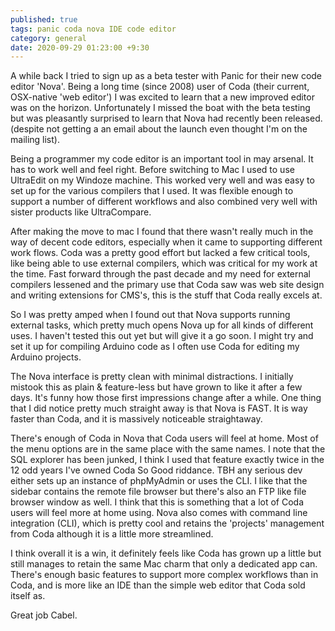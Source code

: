 ```yaml
---
published: true
tags: panic coda nova IDE code editor
category: general
date: 2020-09-29 01:23:00 +9:30
---
```


A while back I tried to sign up as a beta tester with Panic for their new code editor 'Nova'. Being a long time (since 2008) user of Coda (their current, OSX-native 'web editor') I was excited to learn that a new improved editor was on the horizon. Unfortunately I missed the boat with the beta testing but was pleasantly surprised to learn that Nova had recently been released. (despite not getting a an email about the launch even thought I'm on the mailing list).

Being a programmer my code editor is an important tool in may arsenal. It has to work well and feel right. Before switching to Mac I used to use UltraEdit on my Windoze machine. This worked very well and was easy to set up for the various compilers that I used. It was flexible enough to support a number of different workflows and also combined very well with sister products like UltraCompare. 

After making the move to mac I found that there wasn't really much in the way of decent code editors, especially when it came to supporting different work flows. Coda was a pretty good effort but lacked a few critical tools, like being able to use external compilers, which was critical for my work at the time. Fast forward through the past decade and my need for external compilers lessened and the primary use that Coda saw was web site design and writing extensions for CMS's, this is the stuff that Coda really excels at. 

So I was pretty amped when I found out that Nova supports running external tasks, which pretty much opens Nova up for all kinds of different uses. I haven't tested this out yet but will give it a go soon. I might try and set it up for compiling Arduino code as I often use Coda for editing my Arduino projects.

The Nova interface is pretty clean with minimal distractions. I initially mistook this as plain & feature-less but have grown to like it after a few days. It's funny how those first impressions change after a while. One thing that I did notice pretty much straight away is that Nova is FAST. It is way faster than Coda, and it is massively noticeable straightaway. 

There's enough of Coda in Nova that Coda users will feel at home. Most of the menu options are in the same place with the same names. I note that the SQL explorer has been junked, I think I used that feature exactly twice in the 12 odd years I've owned Coda So Good riddance. TBH any serious dev either sets up an instance of phpMyAdmin or uses the CLI. I like that the sidebar contains the remote file browser but there's also an FTP like file browser window as well. I think that this is something that a lot of Coda users will feel more at home using. Nova also comes with command line integration (CLI), which is pretty cool and retains the 'projects' management from Coda although it is a little more streamlined. 

I think overall it is a win, it definitely feels like Coda has grown up a little but still manages to retain the same Mac charm that only a dedicated app can. There's enough basic features to support more complex workflows than in Coda, and is more like an IDE than the simple web editor that Coda sold itself as. 

Great job Cabel.
